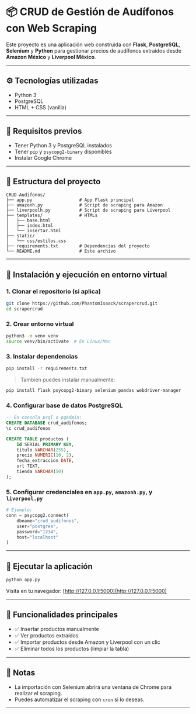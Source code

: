 # 📦 CRUD de Gestión de Audífonos con Web Scraping

Este proyecto es una aplicación web construida con **Flask**, **PostgreSQL**, **Selenium** y **Python** para gestionar precios de audífonos extraídos desde **Amazon México** y **Liverpool México**.

---

## ⚙️ Tecnologías utilizadas

- Python 3
- PostgreSQL
- HTML + CSS (vanilla)

---

## 🧰 Requisitos previos

- Tener Python 3 y PostgreSQL instalados
- Tener `pip` y `psycopg2-binary` disponibles
- Instalar Google Chrome

---

## 📁 Estructura del proyecto

```
CRUD-Audifonos/
├── app.py                  # App Flask principal
├── amazonh.py              # Script de scraping para Amazon
├── liverpoolh.py           # Script de scraping para Liverpool
├── templates/              # HTMLs
│   ├── base.html
│   ├── index.html
│   └── insertar.html
├── static/
│   └── css/estilos.css
├── requirements.txt        # Dependencias del proyecto
└── README.md               # Este archivo
```

---

## 🔧 Instalación y ejecución en entorno virtual

### 1. Clonar el repositorio (si aplica)
```bash
git clone https://github.com/PhantomIsaack/scrapercrud.git
cd scrapercrud
```

### 2. Crear entorno virtual
```bash
python3 -m venv venv
source venv/bin/activate  # En Linux/Mac
```

### 3. Instalar dependencias
```bash
pip install -r requirements.txt
```

> También puedes instalar manualmente:
```bash
pip install flask psycopg2-binary selenium pandas webdriver-manager
```

### 4. Configurar base de datos PostgreSQL
```sql
-- En consola psql o pgAdmin:
CREATE DATABASE crud_audifonos;
\c crud_audifonos

CREATE TABLE productos (
    id SERIAL PRIMARY KEY,
    titulo VARCHAR(255),
    precio NUMERIC(10, 2),
    fecha_extraccion DATE,
    url TEXT,
    tienda VARCHAR(50)
);
```

### 5. Configurar credenciales en `app.py`, `amazonh.py`, y `liverpool.py`
```python
# Ejemplo:
conn = psycopg2.connect(
    dbname="crud_audifonos",
    user="postgres",
    password="1234",
    host="localhost"
)
```

---

## 🚀 Ejecutar la aplicación

```bash
python app.py
```

Visita en tu navegador: [http://127.0.0.1:5000](http://127.0.0.1:5000)

---

## 🧪 Funcionalidades principales

- ✅ Insertar productos manualmente
- ✅ Ver productos extraídos
- ✅ Importar productos desde Amazon y Liverpool con un clic
- ✅ Eliminar todos los productos (limpiar la tabla)

---

## 📌 Notas

- La importación con Selenium abrirá una ventana de Chrome para realizar el scraping.
- Puedes automatizar el scraping con `cron` si lo deseas.

---
